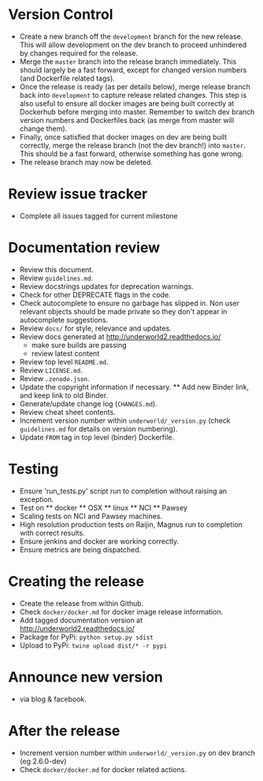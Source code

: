 Version Control
===============
* Create a new branch off the `development` branch for the new release. This will
  allow development on the dev branch to proceed unhindered by changes required
  for the release.
* Merge the `master` branch into the release branch immediately. This should 
  largely be a fast forward, except for changed version numbers (and Dockerfile
  related tags).
* Once the release is ready (as per details below), merge release branch back 
  into `development` to capture release related changes. This step is also useful
  to ensure all docker images are being built correctly at Dockerhub before
  merging into master. Remember to switch dev branch version numbers and 
  Dockerfiles back (as merge from master will change them). 
* Finally, once satisfied that docker images on dev are being built correctly, 
  merge the release branch (not the dev branch!) into `master`. This should be a 
  fast forward, otherwise something has gone wrong.
* The release branch may now be deleted.    

Review issue tracker 
====================
* Complete all issues tagged for current milestone 

Documentation review 
====================
* Review this document.
* Review `guidelines.md`.
* Review docstrings updates for deprecation warnings.
* Check for other DEPRECATE flags in the code.
* Check autocomplete to ensure no garbage has slipped in. Non
   user relevant objects should be made private so they don't appear in
   autocomplete suggestions.
* Review ``docs/`` for style, relevance and updates.
* Review docs generated at http://underworld2.readthedocs.io/
	- make sure builds are passing
	- review latest content
* Review top level `README.md`.
* Review `LICENSE.md`.
* Review `.zenodo.json`.
* Update the copyright information if necessary.
** Add new Binder link, and keep link to old Binder.
* Generate/update change log (`CHANGES.md`).
* Review cheat sheet contents.
* Increment version number within ``underworld/_version.py``
  (check `guidelines.md` for details on version numbering).
* Update `FROM` tag in top level (binder) Dockerfile.

Testing
=======
* Ensure 'run_tests.py' script run to completion without raising an exception.
* Test on
** docker
** OSX
** linux
** NCI
** Pawsey
* Scaling tests on NCI and Pawsey machines.
* High resolution production tests on Raijin, Magnus run to completion with 
  correct results.
* Ensure jenkins and docker are working correctly.
* Ensure metrics are being dispatched.

Creating the release
====================
* Create the release from within Github.
* Check `docker/docker.md` for docker image release information.
* Add tagged documentation version at http://underworld2.readthedocs.io/  
* Package for PyPi: `python setup.py sdist`
* Upload to PyPi: `twine upload dist/* -r pypi`

Announce new version
====================
* via blog & facebook.

After the release
============
* Increment version number within ``underworld/_version.py`` on dev branch (eg 2.6.0-dev)
* Check `docker/docker.md` for docker related actions.


